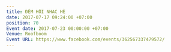 ```yaml
---
title: ĐÊM HỘI NHẠC HÈ
date: 2017-07-17 09:24:00 +07:00
position: 70
Event date: 2017-07-23 00:00:00 +07:00
Venue: Roofboom
Event URL: https://www.facebook.com/events/362567337479572/
---
```


